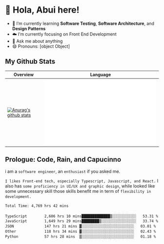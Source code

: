 # 👋 Hola, Abui here!

- 🌱 I’m currently learning **Software Testing**, **Software Architecture**, and **Design Patterns**
- ☁️ I’m currently focusing on Front End Development
- 💬 Ask me about anything
- 😄 Pronouns: [object Object]

## My Github Stats

| Overview | Language |
| --- | --- |
|[![Anurag's github stats](https://github-readme-stats.vercel.app/api?username=abui-am&count_private=true)](https://github.com/anuraghazra/github-readme-stats)|![Language](https://raw.githubusercontent.com/abui-am/stats/c6455f656dfce7acd3951e5ec5b25d72af0b2ee3/generated/languages.svg)|

## Prologue: Code, Rain, and Capucinno
i am a `software engineer`, an `enthusiast` if you asked me. 

`I likes Front-end tech, especially Typescript, Javascript, and React.` I also has `some proficiency in UI/UX and graphic design`, while looked like some unnecessary skill those skills benefit me in term of `flexibility in development.`


<!--START_SECTION:waka-->

```txt
Total Time: 4,769 hrs 42 mins

TypeScript        2,606 hrs 10 mins█████████████▒░░░░░░░░░░░   53.31 %
JavaScript        1,649 hrs 29 mins████████▒░░░░░░░░░░░░░░░░   33.74 %
JSON              147 hrs 21 mins ▓░░░░░░░░░░░░░░░░░░░░░░░░   03.01 %
Other             118 hrs 34 mins ▓░░░░░░░░░░░░░░░░░░░░░░░░   02.43 %
Python            57 hrs 28 mins  ▒░░░░░░░░░░░░░░░░░░░░░░░░   01.18 %
```

<!--END_SECTION:waka-->
